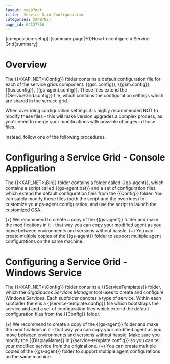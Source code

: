 ```yaml
---
layout: xap97net
title:  Service Grid Configuration
categories: XAP97NET
page_id: 64127766
---
```


{composition-setup}
{summary:page|70}How to configure a Service Grid{summary}

# Overview

The {{<XAP_NET>\Config}} folder contains a default configuration file for each of the service grids component: {{gsc.config}}, {{gsm.config}}, {{lus.config}}, {{gs-agent.config}}. These files extend the {{ServiceGrid.config}} file, which contains the configuration settings which are shared in the service grid.

When overriding configuration settings it is highly recommended NOT to modify these files - this will make version upgrades a complex process, as you'll need to merge your modifications with possible changes in those files.

Instead, follow one of the following procedures.

# Configuring a Service Grid - Console Application

The {{<XAP_NET>\Bin}} folder contains a folder called {{gs-agent}}, which contains a script called {{gs-agent.bat}} and a set of configuration files which extend the default configuration files from the {{Config}} folder. You can safely modify these files (both the script and the overrides) to customize your gs-agent configuration, and use the script to launch the customized GSA.

(+) We recommend to create a copy of the {{gs-agent}} folder and make the modifications in it - that way you can copy your modified agent as you move between environments and versions without hassle.
(+) You can create multiple copies of the {{gs-agent}} folder to support multiple agent configurations on the same machine.

# Configuring a Service Grid - Windows Service

The {{<XAP_NET>\Config}} folder contains a {{ServiceTemplates}} folder, which the *GigaSpaces Services Manager* tool uses to create and configure Windows Services. Each subfolder denotes a type of service. Within each subfolder there is a {{service-template.config}} file which bootstraps the service and and a set of configuration files which extend the default configuration files from the {{Config}} folder.

(+) We recommend to create a copy of the {{gs-agent}} folder and make the modifications in it - that way you can copy your modified agent as you move between environments and versions without hassle. Make sure you modify the {{DisplayName}} in {{service-template.config}} so you can tell your modified service from the original one.
(+) You can create multiple copies of the {{gs-agent}} folder to support multiple agent configurations on the same machine.
